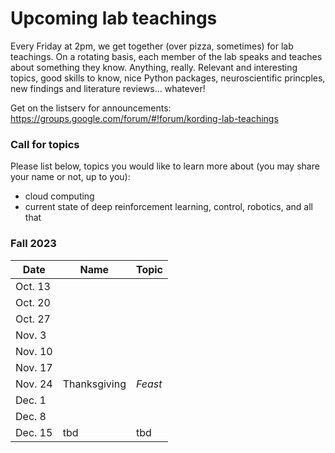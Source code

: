 # Upcoming lab teachings

Every Friday at 2pm, we get together (over pizza, sometimes) for lab teachings.
On a rotating basis, each member of the lab speaks and teaches about something they know.
Anything, really. Relevant and interesting topics, good skills to know, nice Python packages,
neuroscientific princples, new findings and literature reviews... whatever!

Get on the listserv for announcements: https://groups.google.com/forum/#!forum/kording-lab-teachings

### Call for topics

Please list below, topics you would like to learn more about (you may share your name or not, up to you):

* cloud computing
* current state of deep reinforcement learning, control, robotics, and all that

### Fall 2023

| Date | Name | Topic |
|------|------|-------|
| Oct. 13 | |  |
| Oct. 20 |  |  |
| Oct. 27 |  |  |
| Nov. 3 |  |  |
| Nov. 10 |  |  |
| Nov. 17 |  |  |
| Nov. 24 | Thanksgiving | _Feast_ |
| Dec. 1 |  |  |
| Dec. 8 |  |  |
| Dec. 15 | tbd | tbd |
